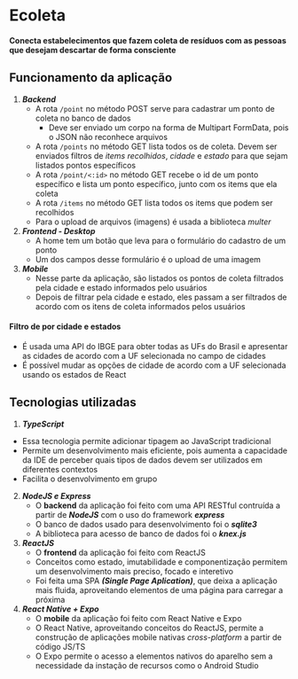 # Ecoleta
#### Conecta estabelecimentos que fazem coleta de resíduos com as pessoas que desejam descartar de forma consciente

## Funcionamento da aplicação
1. ***Backend***
    - A rota `/point` no método POST serve para cadastrar um ponto de coleta no banco de dados
      - Deve ser enviado um corpo na forma de Multipart FormData, pois o JSON não reconhece arquivos
    - A rota `/points` no método GET lista todos os de coleta. Devem ser enviados filtros de *items recolhidos*, *cidade* e *estado*
  para que sejam listados pontos específicos
    - A rota `/point/<:id>` no método GET recebe o id de um ponto específico e lista um ponto específico, junto com os items que ela coleta
    - A rota `/items` no método GET lista todos os items que podem ser recolhidos
    - Para o upload de arquivos (imagens) é usada a biblioteca *multer*
2. ***Frontend - Desktop***
    - A home tem um botão que leva para o formulário do cadastro de um ponto
    - Um dos campos desse formulário é o upload de uma imagem
3. ***Mobile***
    - Nesse parte da aplicação, são listados os pontos de coleta filtrados pela cidade e estado informados pelo usuários
    - Depois de filtrar pela cidade e estado, eles passam a ser filtrados de acordo com os itens de coleta informados pelos usuários
    
#### Filtro de por cidade e estados
- É usada uma API do IBGE para obter todas as UFs do Brasil e apresentar as cidades de acordo com a UF selecionada no campo de cidades
- É possível mudar as opções de cidade de acordo com a UF selecionada usando os estados de React

## Tecnologias utilizadas
1. ***TypeScript***
  - Essa tecnologia permite adicionar tipagem ao JavaScript tradicional
  - Permite um desenvolvimento mais eficiente, pois aumenta a capacidade da IDE de perceber quais tipos de dados devem ser utilizados
em diferentes contextos
  - Facilita o desenvolvimento em grupo
2. ***NodeJS e Express***
    - O **backend** da aplicação foi feito com uma API RESTful contruída a partir de ***NodeJS*** com o uso do framework ***express***
    - O banco de dados usado para desenvolvimento foi o ***sqlite3***
    - A biblioteca para acesso de banco de dados foi o ***knex.js***
3. ***ReactJS***
    - O **frontend** da aplicação foi feito com ReactJS
    - Conceitos como estado, imutabilidade e componentização permitem um desenvolvimento mais preciso, focado e interetivo
    - Foi feita uma SPA ***(Single Page Aplication)***, que deixa a aplicação mais fluida, aproveitando elementos de uma página para carregar a próxima
4. ***React Native + Expo***
    - O **mobile** da aplicação foi feito com React Native e Expo
    - O React Native, aproveitando conceitos do ReactJS, permite a construção de aplicações mobile nativas _cross-platform_ a partir de código
JS/TS
    - O Expo permite o acesso a elementos nativos do aparelho sem a necessidade da instação de recursos como o Android Studio
  
